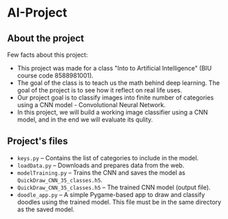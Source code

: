 # AI-Project

## About the project

Few facts about this project:
* This project was made for a class "Into to Artificial Intelligence" (BIU course code 8588981001).
* The goal of the class is to teach us the math behind deep learning. The goal of the project is to see how it reflect on real life uses.
* Our project goal is to classify images into finite number of categories using a CNN model - Convolutional Neural Network.
* In this project, we will build a working image classifier using a CNN model, and in the end we will evaluate its qulity.

## Project's files

- `keys.py` – Contains the list of categories to include in the model.
- `loadData.py` – Downloads and prepares data from the web.
- `modelTraining.py` – Trains the CNN and saves the model as `QuickDraw_CNN_35_classes.h5`.
- `QuickDraw_CNN_35_classes.h5` – The trained CNN model (output file).
- `doodle_app.py` – A simple Pygame-based app to draw and classify doodles using the trained model. This file must be in the same directory as the saved model.
